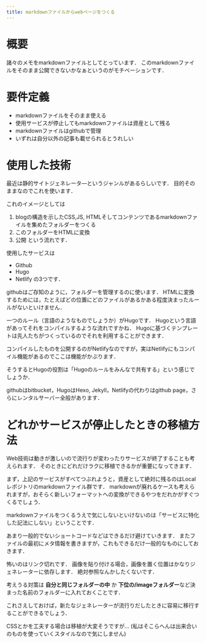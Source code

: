 ```yaml
---
title: markdownファイルからwebページをつくる
---
```


# 概要
諸々のメモをmarkdownファイルとしてとっています．
このmarkdownファイルをそのまま公開できないかなぁというのがモチベーションです．

# 要件定義
- markdownファイルをそのまま使える
- 使用サービスが停止してもmarkdownファイルは資産として残る
- markdownファイルはgithubで管理
- いずれは自分以外の記事も載せられるとうれしい

# 使用した技術
最近は静的サイトジェネレータ―というジャンルがあるらしいです．
目的そのままなのでこれを使います．

これのイメージとしては
1. blogの構造を示したCSS,JS, HTMLそしてコンテンツであるmarkdownファイルを集めたフォルダーをつくる
2. このフォルダーをHTMLに変換
3. 公開
という流れです．

使用したサービスは
- Github
- Hugo
- Netlify
の3つです．

githubはご存知のように，フォルダーを管理するのに使います．
HTMLに変換するためには，たとえばどの位置にどのファイルがあるかある程度決まったルールがないといけません．

一つのルール（言語のようなものでしょうか）がHugoです．
Hugoという言語があってそれをコンパイルするような流れですかね．
Hugoに基づくテンプレートは先人たちがつくっているのでそれを利用することができます．

コンパイルしたものを公開するのがNetlifyなのですが，実はNetlifyにもコンパイル機能があるのでここは機能がかぶります．

そうするとHugoの役割は「Hugoのルールをみんなで共有する」という感じでしょうか．

githubはbitbucket，HugoはHexo, Jekyll，Netlifyの代わりはgithub page，さらにレンタルサーバー全般があります．

# どれかサービスが停止したときの移植方法
Web技術は動きが激しいので流行りが変わったりサービスが終了することも考えられます．
そのときにどれだけラクに移植できるかが重要になってきます．

まず，上記のサービスがすべてつぶれようと，資産として絶対に残るのはLocalレポジトリのmarkdownファイル群です．
markdownが廃れるケースも考えられますが，おそらく新しいフォーマットへの変換ができるやつをだれかがすぐつくるでしょう．

markdownファイルをつくるうえで気にしないといけないのは「サービスに特化した記法にしない」ということです．

あまり一般的でないショートコードなどはできるだけ避けていきます．
またファイルの最初にメタ情報を書きますが，これもできるだけ一般的なものにしておきます．

怖いのはリンク切れです．
画像を貼り付ける場合，画像を置く位置はかなりジェネレーターに依存します．
絶対参照なんかしたくないです．

考えうる対策は **自分と同じフォルダーの中** か **下位の/imageフォルダー**など決まった名前のフォルダーに入れておくことです．

これさえしておけば，新たなジェネレーターが流行りだしたときに容易に移行することができるでしょう．

CSSとかを工夫する場合は移植が大変そうですが...
(私はそこらへんは出来合いのものを使っていくスタイルなので気にしません)
